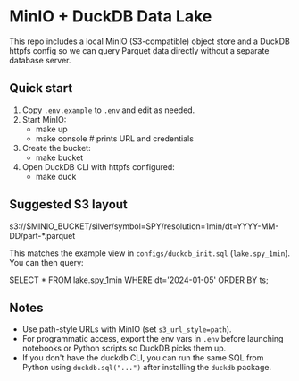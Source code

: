# MinIO + DuckDB Data Lake

This repo includes a local MinIO (S3-compatible) object store and a DuckDB httpfs config so we can query Parquet data directly without a separate database server.

## Quick start

1. Copy `.env.example` to `.env` and edit as needed.
2. Start MinIO:
   - make up
   - make console  # prints URL and credentials
3. Create the bucket:
   - make bucket
4. Open DuckDB CLI with httpfs configured:
   - make duck

## Suggested S3 layout

s3://$MINIO_BUCKET/silver/symbol=SPY/resolution=1min/dt=YYYY-MM-DD/part-*.parquet

This matches the example view in `configs/duckdb_init.sql` (`lake.spy_1min`). You can then query:

SELECT * FROM lake.spy_1min WHERE dt='2024-01-05' ORDER BY ts;

## Notes
- Use path-style URLs with MinIO (set `s3_url_style=path`).
- For programmatic access, export the env vars in `.env` before launching notebooks or Python scripts so DuckDB picks them up.
- If you don't have the duckdb CLI, you can run the same SQL from Python using `duckdb.sql("...")` after installing the `duckdb` package.
